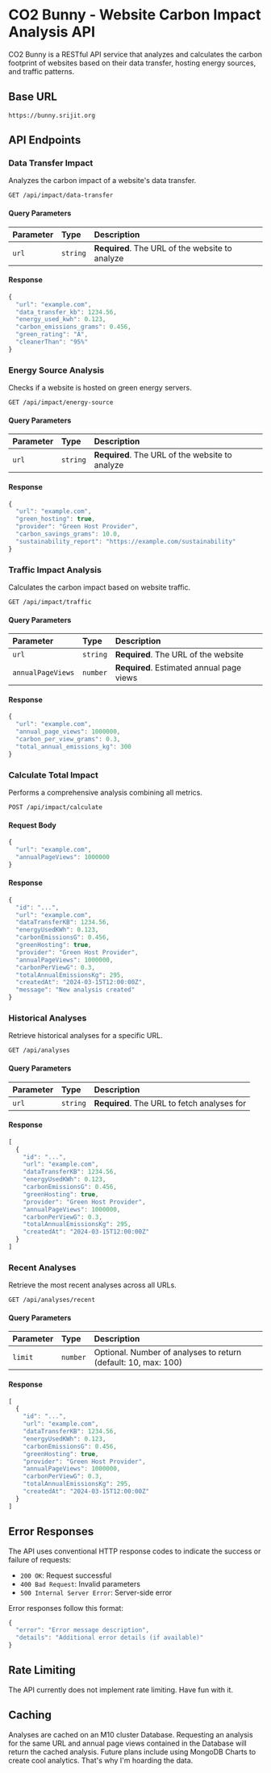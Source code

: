 # CO2 Bunny - Website Carbon Impact Analysis API

CO2 Bunny is a RESTful API service that analyzes and calculates the carbon footprint of websites based on their data transfer, hosting energy sources, and traffic patterns.

## Base URL

```
https://bunny.srijit.org
```

## API Endpoints

### Data Transfer Impact

Analyzes the carbon impact of a website's data transfer.

```http
GET /api/impact/data-transfer
```

#### Query Parameters

| Parameter | Type | Description |
| :--- | :--- | :--- |
| `url` | `string` | **Required**. The URL of the website to analyze |

#### Response

```javascript
{
  "url": "example.com",
  "data_transfer_kb": 1234.56,
  "energy_used_kwh": 0.123,
  "carbon_emissions_grams": 0.456,
  "green_rating": "A",
  "cleanerThan": "95%"
}
```

### Energy Source Analysis

Checks if a website is hosted on green energy servers.

```http
GET /api/impact/energy-source
```

#### Query Parameters

| Parameter | Type | Description |
| :--- | :--- | :--- |
| `url` | `string` | **Required**. The URL of the website to analyze |

#### Response

```javascript
{
  "url": "example.com",
  "green_hosting": true,
  "provider": "Green Host Provider",
  "carbon_savings_grams": 10.0,
  "sustainability_report": "https://example.com/sustainability"
}
```

### Traffic Impact Analysis

Calculates the carbon impact based on website traffic.

```http
GET /api/impact/traffic
```

#### Query Parameters

| Parameter | Type | Description |
| :--- | :--- | :--- |
| `url` | `string` | **Required**. The URL of the website |
| `annualPageViews` | `number` | **Required**. Estimated annual page views |

#### Response

```javascript
{
  "url": "example.com",
  "annual_page_views": 1000000,
  "carbon_per_view_grams": 0.3,
  "total_annual_emissions_kg": 300
}
```

### Calculate Total Impact

Performs a comprehensive analysis combining all metrics.

```http
POST /api/impact/calculate
```

#### Request Body

```javascript
{
  "url": "example.com",
  "annualPageViews": 1000000
}
```

#### Response

```javascript
{
  "id": "...",
  "url": "example.com",
  "dataTransferKB": 1234.56,
  "energyUsedKWh": 0.123,
  "carbonEmissionsG": 0.456,
  "greenHosting": true,
  "provider": "Green Host Provider",
  "annualPageViews": 1000000,
  "carbonPerViewG": 0.3,
  "totalAnnualEmissionsKg": 295,
  "createdAt": "2024-03-15T12:00:00Z",
  "message": "New analysis created"
}
```

### Historical Analyses

Retrieve historical analyses for a specific URL.

```http
GET /api/analyses
```

#### Query Parameters

| Parameter | Type | Description |
| :--- | :--- | :--- |
| `url` | `string` | **Required**. The URL to fetch analyses for |

#### Response

```javascript
[
  {
    "id": "...",
    "url": "example.com",
    "dataTransferKB": 1234.56,
    "energyUsedKWh": 0.123,
    "carbonEmissionsG": 0.456,
    "greenHosting": true,
    "provider": "Green Host Provider",
    "annualPageViews": 1000000,
    "carbonPerViewG": 0.3,
    "totalAnnualEmissionsKg": 295,
    "createdAt": "2024-03-15T12:00:00Z"
  }
]
```

### Recent Analyses

Retrieve the most recent analyses across all URLs.

```http
GET /api/analyses/recent
```

#### Query Parameters

| Parameter | Type | Description |
| :--- | :--- | :--- |
| `limit` | `number` | Optional. Number of analyses to return (default: 10, max: 100) |

#### Response

```javascript
[
  {
    "id": "...",
    "url": "example.com",
    "dataTransferKB": 1234.56,
    "energyUsedKWh": 0.123,
    "carbonEmissionsG": 0.456,
    "greenHosting": true,
    "provider": "Green Host Provider",
    "annualPageViews": 1000000,
    "carbonPerViewG": 0.3,
    "totalAnnualEmissionsKg": 295,
    "createdAt": "2024-03-15T12:00:00Z"
  }
]
```

## Error Responses

The API uses conventional HTTP response codes to indicate the success or failure of requests:

- `200 OK`: Request successful
- `400 Bad Request`: Invalid parameters
- `500 Internal Server Error`: Server-side error

Error responses follow this format:

```javascript
{
  "error": "Error message description",
  "details": "Additional error details (if available)"
}
```

## Rate Limiting

The API currently does not implement rate limiting. Have fun with it.

## Caching

Analyses are cached on an M10 cluster Database. Requesting an analysis for the same URL and annual page views contained in the Database will return the cached analysis. Future plans include using MongoDB Charts to create cool analytics. That's why I'm hoarding the data.

